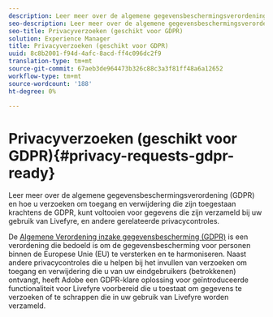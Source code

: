 ```yaml
---
description: Leer meer over de algemene gegevensbeschermingsverordening (GDPR) en hoe u verzoeken om toegang en verwijdering die zijn toegestaan krachtens de GDPR, kunt voltooien voor gegevens die zijn verzameld bij uw gebruik van Livefyre, en andere gerelateerde privacycontroles.
seo-description: Leer meer over de algemene gegevensbeschermingsverordening (GDPR) en hoe u verzoeken om toegang en verwijdering die zijn toegestaan krachtens de GDPR, kunt voltooien voor gegevens die zijn verzameld bij uw gebruik van Livefyre, en andere gerelateerde privacycontroles.
seo-title: Privacyverzoeken (geschikt voor GDPR)
solution: Experience Manager
title: Privacyverzoeken (geschikt voor GDPR)
uuid: 8c8b2001-f94d-4afc-8acd-ff4c096dc2f9
translation-type: tm+mt
source-git-commit: 67aeb3de964473b326c88c3a3f81ff48a6a12652
workflow-type: tm+mt
source-wordcount: '188'
ht-degree: 0%

---
```



# Privacyverzoeken (geschikt voor GDPR){#privacy-requests-gdpr-ready}

Leer meer over de algemene gegevensbeschermingsverordening (GDPR) en hoe u verzoeken om toegang en verwijdering die zijn toegestaan krachtens de GDPR, kunt voltooien voor gegevens die zijn verzameld bij uw gebruik van Livefyre, en andere gerelateerde privacycontroles.

De [Algemene Verordening inzake gegevensbescherming (GDPR)](https://adobe.io/apis/cloudplatform/gdpr.html) is een verordening die bedoeld is om de gegevensbescherming voor personen binnen de Europese Unie (EU) te versterken en te harmoniseren. Naast andere privacycontroles die u helpen bij het invullen van verzoeken om toegang en verwijdering die u van uw eindgebruikers (betrokkenen) ontvangt, heeft Adobe een GDPR-klare oplossing voor geïntroduceerde functionaliteit voor Livefyre voorbereid die u toestaat om gegevens te verzoeken of te schrappen die in uw gebruik van Livefyre worden verzameld.

